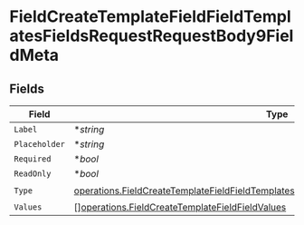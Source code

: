 # FieldCreateTemplateFieldFieldTemplatesFieldsRequestRequestBody9FieldMeta


## Fields

| Field                                                                                                                                                                                              | Type                                                                                                                                                                                               | Required                                                                                                                                                                                           | Description                                                                                                                                                                                        |
| -------------------------------------------------------------------------------------------------------------------------------------------------------------------------------------------------- | -------------------------------------------------------------------------------------------------------------------------------------------------------------------------------------------------- | -------------------------------------------------------------------------------------------------------------------------------------------------------------------------------------------------- | -------------------------------------------------------------------------------------------------------------------------------------------------------------------------------------------------- |
| `Label`                                                                                                                                                                                            | **string*                                                                                                                                                                                          | :heavy_minus_sign:                                                                                                                                                                                 | N/A                                                                                                                                                                                                |
| `Placeholder`                                                                                                                                                                                      | **string*                                                                                                                                                                                          | :heavy_minus_sign:                                                                                                                                                                                 | N/A                                                                                                                                                                                                |
| `Required`                                                                                                                                                                                         | **bool*                                                                                                                                                                                            | :heavy_minus_sign:                                                                                                                                                                                 | N/A                                                                                                                                                                                                |
| `ReadOnly`                                                                                                                                                                                         | **bool*                                                                                                                                                                                            | :heavy_minus_sign:                                                                                                                                                                                 | N/A                                                                                                                                                                                                |
| `Type`                                                                                                                                                                                             | [operations.FieldCreateTemplateFieldFieldTemplatesFieldsRequestRequestBody9FieldMetaType](../../models/operations/fieldcreatetemplatefieldfieldtemplatesfieldsrequestrequestbody9fieldmetatype.md) | :heavy_check_mark:                                                                                                                                                                                 | N/A                                                                                                                                                                                                |
| `Values`                                                                                                                                                                                           | [][operations.FieldCreateTemplateFieldFieldValues](../../models/operations/fieldcreatetemplatefieldfieldvalues.md)                                                                                 | :heavy_minus_sign:                                                                                                                                                                                 | N/A                                                                                                                                                                                                |